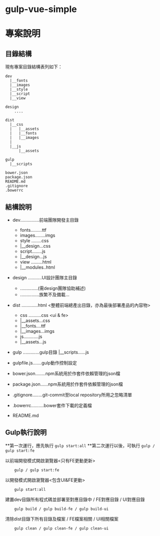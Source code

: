 # gulp-vue-simple
# 專案說明
## 目錄結構
現有專案目錄結構表列如下：
```
dev
  |__fonts
  |__images
  |__style
  |__script
  |__view

design
    ....

dist
  |__css
  |   |__assets
  |   |__fonts
  |   |__images
  |
  |__js
      |__assets

gulp
  |__scripts

bower.json
package.json
README.md
.gitignore
.bowerrc
```
## 結構說明

- dev...............前端團隊開發主目錄 
    - fonts.........ttf  <ui>
    - images........imgs <ui>
    - style ........css  <fe>
    -   |__design...css  <ui>
    - script........js   <fe>
    -   |__design...js   <ui>
    - view .........html <fe>
    -   |__modules..html <fe>

- design ...........UI設計團隊主目錄
    - ..............(需design團隊協助補述)
    - ...............族繁不及備載...

- dist .............html <整體前端總產出目錄，亦為最後部署產品的內容物>
    - css ..........css <ui & fe>
    -   |__assets...css <ui>
    -   |__fonts....ttf <ui>
    -   |__images...imgs<ui>
    - js............js  <fe>
    -   |__assets...js  <ui>

- gulp .............gulp目錄
    |__scripts......js <gulp tasks>

- gulpfile.js.......gulp動作控制設定
- bower.json........npm系統用於作套件依賴管理的json檔
- package.json......npm系統用於作套件依賴管理的json檔
- .gitignore........git-commit至local repository所用之忽略清單
- .bowerrc..........bower套件下載的定義檔
- README.md 

## Gulp執行說明

**第一次運行，應先執行  ``gulp start:all``
**第二次運行以後，可執行  ``gulp / gulp start:fe``

以前端開發模式開啟瀏覽器<只有FE更動更新>
```
    gulp / gulp start:fe
```

以開發模式開啟瀏覽器<包含UI&FE更動>
```
    gulp start:all
```

建置dev目錄所有程式碼並部署至對應目錄中 / FE對應目錄 / UI對應目錄
```
    gulp build / gulp build-fe / gulp build-ui
```

清除dist目錄下所有目錄及檔案 / FE檔案相關 / UI相關檔案
```
    gulp clean / gulp clean-fe / gulp clean-ui
```








